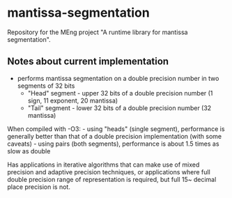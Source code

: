 # mantissa-segmentation

Repository for the MEng project "A runtime library for mantissa segmentation".

## Notes about current implementation
- performs mantissa segmentation on a double precision number in two segments of 32 bits
	- "Head" segment - upper 32 bits of a double precision number (1 sign, 11 exponent, 20 mantissa)
	- "Tail" segment - lower 32 bits of a double precision number (32 mantissa)

When compiled with -O3:
	- using "heads" (single segment), performance is generally better than that of a double precision implementation
	  (with some caveats)
    - using pairs (both segments), performance is about 1.5 times as slow as double

Has applications in iterative algorithms that can make use of mixed precision and adaptive precision techniques,
or applications where full double precision range of representation is required, but full 15~ decimal place precision is not.
